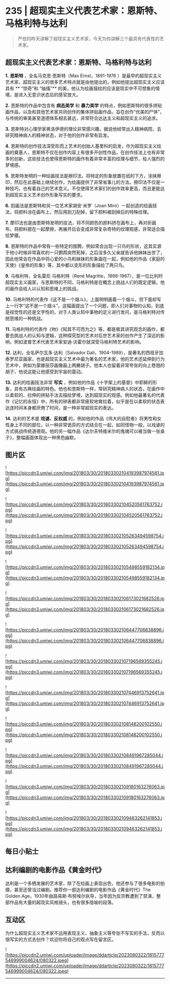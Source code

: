 # 235 | 超现实主义代表艺术家：恩斯特、马格利特与达利

> 严伯钧昨天讲解了超现实主义艺术家，今天为你讲解三个最具有代表性的艺术家。

## 超现实主义代表艺术家：恩斯特、马格利特与达利

 **1.**  **恩斯特** ，全名马克思·恩斯特（Max Ernst，1891-1976 ）是最早的超现实主义艺术家，超现实主义的很多艺术特点就是由他提出的，例如他提出超现实主义应该具有 ** “惊奇”和 “抽搐”** 的美，他认为绘画描绘的应该是现实中不可想象的情境，是进入无意识状态后的感官放大。

 **2.** 恩斯特的作品中包含有 **病态美学** 和 **暴力美学** 的特点，例如恩斯特的很多拼贴画作品，以及和其他艺术家共同创作的集体拼贴画作品，旨在创作“优美的尸体”，与传统的审美甚至道德体系相去甚远，非常符合达达主义和超现实主义的追求。

 **3.** 恩斯特对心理学家弗洛伊德的理论非常感兴趣，据说他经常出入精神病院，去研究精神病人的精神状态，对于他的创作非常有启发。

 **4.** 恩斯特的创作技法深受形而上艺术的创始人基里科的启发，作为超现实主义绘画的奠基人，恩斯特不仅在创作内容上有很多开创性作品，在创作技法上也有非常多的创新，这些技法也使得恩斯特的画作有着非常丰富的纹理与细节，给人强烈的梦境感。

 **5.** 恩斯特发明的一种绘画技法是擦印法，将特定的形象放置在纸的下方，涂抹擦印，然后在此基础上继续创作，为绘画提供了非常省事儿的方法。擦印法不仅是一种技巧，也有着自己的艺术意义。不仅使得艺术家们的创作效率更高，而且更能达到超现实主义艺术创作形象写实的要求。

 **6.** 刮画法是恩斯特和另一位艺术家胡安·米罗（Joan Miró）一起创造的绘画技法，将颜料涂在画布上，然后用刮刀刮掉，留下颜料被刮掉后的特殊纹理。

 **7.** 摩印法也是由恩斯特发明的技法，将不同颜色的颜料挤在画布上，再对折画布，将颜料摁在一起摩擦，再展开后会变成非常复杂奇特的纹理观感，非常适合描绘梦魇。

 **8.** 恩斯特的作品中常有一些特定的图腾，例如常会出现一只鸟的形状，这其实源于他小时候非常喜欢的一只鹦鹉突然死掉，之后没多久父亲就告诉他妹妹出世了，因此他常会在作品中将心爱的小鸟和妹妹的形象画在一起，例如他的作品《家庭的天使》《皇帝的形象》等，其中都以变形的形象描绘了两只鸟。

 **9.** 马格利特，全名雷尼·马格利特（René Magritte，1898-1967），是一位比利时超现实主义画家，与恩斯特的不同，马格利特是在概念上挑战人们的既定逻辑，他的画作会给人以认知和思维上的挑战。

 **10.** 马格利特的代表作《这不是一个烟斗》，上面明明画着一个烟斗，但下面却写上一行字“这不是一个烟斗”。这幅画提出了一个问题，即人们对事物的认知，到底是视觉性的还是文字性的，对于人类认知中事物的定义进行发问，是马格利特对传统思维的一种挑战。

 **11.** 马格利特的代表作《吻》《知其不可而为之》等，都是极其讲究观念的画作，都要去挑战人的认知与逻辑，这种探究型的艺术对后世艺术家的创作产生了深远的影响，例如波普艺术代表艺术家安迪·沃霍尔就深受马格利特艺术的影响。

 **12.** 达利，全名萨尔瓦多·达利（Salvador Dali，1904-1989），是著名的西班牙加泰罗尼亚画家，也是超现实主义艺术中最为著名的艺术家，他的艺术还延伸到行为艺术中，例如为蒙娜丽莎画像画上两撇胡子。他本人也留着非常夸张的向上卷翘的胡子，他说这能让他感受到宇宙的震动。

 **13.** 达利的绘画技法非常 **写实** ，例如他的作品《十字架上的基督》中耶稣的形象，具有古典绘画的特色。他也和恩斯特一样，常研究精神病人的状态，在画作中以柔软的、拉伸的拼贴手法去描绘梦境，达到超现实的观感。例如他最著名的代表作《记忆的永恒》中，所有的钟表都非常疲软地耷拉着，似乎是在以柔软的状态表达连时间本身都厌倦了时间，是一种非常超现实的表达。

 **14.** 达利的艺术是 **戏谑、反权威** 的，例如他的作品《伟大的自慰者》将男性和女性身上不同的部位，以一种非常诡异的方式结合在一起，如同怪物一般，以戏谑的方式挑战传统道德观。他的另一幅作品《达尔夫特维米尔的鬼魂可以被当做一张桌子》，整幅画面体现出一种黑色幽默。

## 图片区

![https://piccdn3.umiwi.com/img/201803/30/201803302104193987974561.jpg](https://piccdn3.umiwi.com/img/201803/30/201803302104193987974561.jpg)

![https://piccdn3.umiwi.com/img/201803/30/201803302104520561763752.jpg](https://piccdn3.umiwi.com/img/201803/30/201803302104520561763752.jpg)

![https://piccdn3.umiwi.com/img/201803/30/201803302105263494598754.jpg](https://piccdn3.umiwi.com/img/201803/30/201803302105263494598754.jpg)

![https://piccdn3.umiwi.com/img/201803/30/201803302105498559182134.jpg](https://piccdn3.umiwi.com/img/201803/30/201803302105498559182134.jpg)

![https://piccdn3.umiwi.com/img/201803/30/201803302106173021682526.jpg](https://piccdn3.umiwi.com/img/201803/30/201803302106173021682526.jpg)

![https://piccdn3.umiwi.com/img/201803/30/201803302106447706838896.jpg](https://piccdn3.umiwi.com/img/201803/30/201803302106447706838896.jpg)

![https://piccdn3.umiwi.com/img/201803/30/201803302107196569355245.jpg](https://piccdn3.umiwi.com/img/201803/30/201803302107196569355245.jpg)

![https://piccdn3.umiwi.com/img/201803/30/201803302107446913752641.jpg](https://piccdn3.umiwi.com/img/201803/30/201803302107446913752641.jpg)

![https://piccdn3.umiwi.com/img/201803/30/201803302108148200102550.jpg](https://piccdn3.umiwi.com/img/201803/30/201803302108148200102550.jpg)

![https://piccdn3.umiwi.com/img/201803/30/201803302108491967285044.jpg](https://piccdn3.umiwi.com/img/201803/30/201803302108491967285044.jpg)

![https://piccdn3.umiwi.com/img/201803/30/201803302109180163276063.jpg](https://piccdn3.umiwi.com/img/201803/30/201803302109180163276063.jpg)

![https://piccdn3.umiwi.com/img/201803/30/201803302109463262141853.jpg](https://piccdn3.umiwi.com/img/201803/30/201803302109463262141853.jpg)

## 每日小贴士

## 达利编剧的电影作品《黄金时代》

达利是一个多栖发展的艺术家，除了在绘画上表现出色，他还参与了很多电影的拍摄，甚至还曾当过编剧。推荐你一部达利编剧的电影作品《黄金时代》The Golden Age，1930年由路易斯·布努埃尔执导，当年因为反宗教遭到了禁演，整部作品有大量的超现实风格镜头，也有很多隐喻的段落。

## 互动区

为什么超现实主义艺术家不运用表现主义、抽象主义等夸张不写实的手法，反而以很写实的方式去创作？欢迎你将自己的观点写在留言区。

![https://piccdn2.umiwi.com/uploader/image/ddarticle/2023080322/1815777546999004624/080322.jpeg](https://piccdn2.umiwi.com/uploader/image/ddarticle/2023080322/1815777546999004624/080322.jpeg)

---
